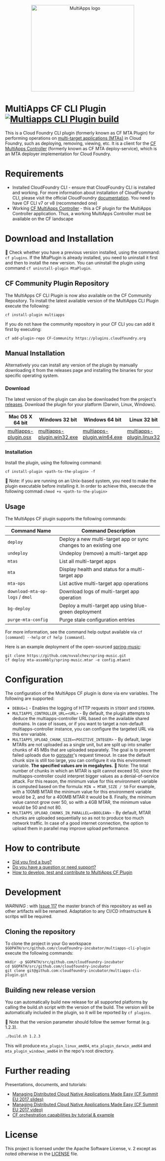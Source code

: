 <p align="center"><img width="335" height="281" src="logo.png" alt="MultiApps logo"></p>

# MultiApps CF CLI Plugin [![Multiapps CLI Plugin build](https://github.com/cloudfoundry/multiapps-cli-plugin/actions/workflows/pull-request-build.yml/badge.svg)](https://github.com/cloudfoundry/multiapps-cli-plugin/actions/workflows/pull-request-build.yml)
This is a Cloud Foundry CLI plugin (formerly known as CF MTA Plugin) for performing operations on [multi-target applications (MTAs)](https://www.sap.com/documents/2016/06/e2f618e4-757c-0010-82c7-eda71af511fa.html) in Cloud Foundry, such as deploying, removing, viewing, etc. It is a client for the [CF MultiApps Controller](https://github.com/cloudfoundry-incubator/multiapps-controller) (formerly known as CF MTA deploy-service), which is an MTA deployer implementation for Cloud Foundry.

# Requirements
- Installed CloudFoundry CLI - ensure that CloudFoundry CLI is installed and working. For more information about installation of CloudFoundry CLI, please visit the official CloudFoundry [documentation](https://docs.cloudfoundry.org/cf-cli/install-go-cli.html). You need to have CF CLI v7 or v8 (recommended one)
- Working [CF MultiApps Controller](https://github.com/cloudfoundry-incubator/multiapps-controller) - this a CF plugin for the MultiApps Controller application. Thus, a working MultiApps Controller must be available on the CF landscape

# Download and Installation

:rotating_light: Check whether you have a previous version installed, using the command: `cf plugins`. If the MtaPlugin is already installed, you need to uninstall it first and then to install the new version. You can uninstall the plugin using command `cf uninstall-plugin MtaPlugin`.

## CF Community Plugin Repository

The MultiApps CF CLI Plugin is now also available on the CF Community Repository. To install the latest available version of the MultiApps CLI Plugin execute the following:

`cf install-plugin multiapps`

If you do not have the community repository in your CF CLI you can add it first by executing:

`cf add-plugin-repo CF-Community https://plugins.cloudfoundry.org`

## Manual Installation

Alternatively you can install any version of the plugin by manually downloading it from the releases page and installing the binaries for your specific operating system.

### Download
The latest version of the plugin can also be downloaded from the project's [releases](https://github.com/cloudfoundry-incubator/multiapps-cli-plugin/releases/latest/). Download the plugin for your platform (Darwin, Linux, Windows). 


Mac OS X 64 bit | Windows 32 bit | Windows 64 bit | Linux 32 bit | Linux 64 bit
--- | --- | --- | --- | ---
[multiapps-plugin.osx](https://github.com/cloudfoundry-incubator/multiapps-cli-plugin/releases/latest/download/multiapps-plugin.osx) | [multiapps-plugin.win32.exe](https://github.com/cloudfoundry-incubator/multiapps-cli-plugin/releases/latest/download/multiapps-plugin.win32.exe) | [multiapps-plugin.win64.exe](https://github.com/cloudfoundry-incubator/multiapps-cli-plugin/releases/latest/download/multiapps-plugin.win64.exe) | [multiapps-plugin.linux32](https://github.com/cloudfoundry-incubator/multiapps-cli-plugin/releases/latest/download/multiapps-plugin.linux32) | [multiapps-plugin.linux64](https://github.com/cloudfoundry-incubator/multiapps-cli-plugin/releases/latest/download/multiapps-plugin.linux64)

### Installation
Install the plugin, using the following command:
```
cf install-plugin <path-to-the-plugin> -f
```
:rotating_light: Note: if you are running on an Unix-based system, you need to make the plugin executable before installing it. In order to achieve this, execute the following commad `chmod +x <path-to-the-plugin>`

## Usage
The MultiApps CF plugin supports the following commands:

Command Name | Command Description
--- | ---
`deploy` | Deploy a new multi-target app or sync changes to an existing one
`undeploy` | Undeploy (remove) a multi-target app
`mtas` | List all multi-target apps
`mta` | Display health and status for a multi-target app
`mta-ops` | List active multi-target app operations
`download-mta-op-logs` / `dmol` | Download logs of multi-target app operation
`bg-deploy` | Deploy a multi-target app using blue-green deployment
`purge-mta-config` | Purge stale configuration entries

For more information, see the command help output available via `cf [command] --help` or `cf help [command]`.

Here is an example deployment of the open-sourced [spring-music](https://github.com/nvvalchev/spring-music):
```
git clone https://github.com/nvvalchev/spring-music.git
cf deploy mta-assembly/spring-music.mtar -e config.mtaext
```

# Configuration     
The configuration of the MultiApps CF plugin is done via env variables. The following are supported:
* `DEBUG=1` - Enables the logging of HTTP requests in `STDOUT` and `STDERRR`.
* `MULTIAPPS_CONTROLLER_URL=<URL>` - By default, the plugin attempts to deduce the multiapps-controller URL based on the available shared domains. In case of issues, or if you want to target a non-default multiapps-controller instance, you can configure the targeted URL via this env variable.
* `MULTIAPPS_UPLOAD_CHUNK_SIZE=<POSITIVE_INTEGER>` - By default, large MTARs are not uploaded as a single unit, but are split up into smaller chunks of 45 MBs that are uploaded separately. The goal is to prevent failed uploads due to [gorouter](https://github.com/cloudfoundry/gorouter)'s request timeout. In case the default chunk size is still too large, you can configure it via this environment variable. **The specified values are in megabytes.**
:rotating_light: Note: The total number of chunks in which an MTAR is split cannot exceed 50, since the multiapps-controller could interpret bigger values as a denial-of-service attack. For this reason, the minimum value for this environment variable is computed based on the formula: `MIN = MTAR_SIZE / 50`
For example, with a 100MB MTAR the minimum value for this environment variable would be 2, and for a 400MB MTAR it would be 8. Finally, the minimum value cannot grow over 50, so with a 4GB MTAR, the minimum value would be 50 and not 80.
* `MULTIAPPS_UPLOAD_CHUNKS_IN_PARALLEL=<BOOLEAN>` - By default, MTAR chunks are uploaded sequentially so as not to produce too much network traffic. In case of a good internet connection, the option to upload them in parallel may improve upload performance.

# How to contribute
* [Did you find a bug?](CONTRIBUTING.md#did-you-find-a-bug)
* [Do you have a question or need support?](CONTRIBUTING.md#do-you-have-a-question-or-need-support)
* [How to develop, test and contribute to MultiApps CF Plugin](CONTRIBUTING.md#do-you-want-to-contribute-to-the-code-base)

# Development

*WARNING* : with [Issue 117](https://github.com/cloudfoundry-incubator/multiapps-cli-plugin/issues/117) the master branch of this repository as well as other artifacts will be renamed. Adaptation to any CI/CD infrastructure & scritps will be required.

## Cloning the repository
To clone the project in your Go workspace `$GOPATH/src/github.com/cloudfoundry-incubator/multiapps-cli-plugin` execute the following commands:
```
mkdir -p $GOPATH/src/github.com/cloudfoundry-incubator
cd $GOPATH/src/github.com/cloudfoundry-incubator
git clone git@github.com:cloudfoundry-incubator/multiapps-cli-plugin.git
```

## Building new release version
You can automatically build new release for all supported platforms by calling the build.sh script with the version of the build.
The version will be automatically included in the plugin, so it will be reported by `cf plugins`.

:rotating_light: Note that the version parameter should follow the semver format (e.g. 1.2.3).
```bash
./build.sh 1.2.3
```

This will produce `mta_plugin_linux_amd64`, `mta_plugin_darwin_amd64` and `mta_plugin_windows_amd64` in the repo's root directory.

# Further reading
Presentations, documents, and tutorials:
- [Managing Distributed Cloud Native Applications Made Easy (CF Summit EU 2017 slides)](https://www.slideshare.net/NikolayValchev/managing-distributedcloudapps-80697059)
- [Managing Distributed Cloud Native Applications Made Easy (CF Summit EU 2017 video)](https://www.youtube.com/watch?v=d07DZCuUXyk&feature=youtu.be)
- [CF orchestration capabilities by tutorial & example](https://github.com/SAP-samples/cf-mta-examples)

# License

This project is licensed under the Apache Software License, v. 2 except as noted otherwise in the [LICENSE](https://github.com/cloudfoundry-incubator/multiapps-cli-plugin/blob/master/LICENSE) file.

